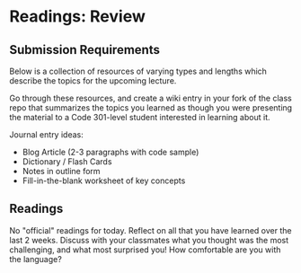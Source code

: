 # Readings: Review

## Submission Requirements

Below is a collection of resources of varying types and lengths which describe the topics for the upcoming lecture.  

Go through these resources, and create a wiki entry in your fork of the class repo that summarizes the topics you learned as though you were presenting the material to a Code 301-level student interested in learning about it.

Journal entry ideas:
* Blog Article (2-3 paragraphs with code sample)
* Dictionary / Flash Cards
* Notes in outline form
* Fill-in-the-blank worksheet of key concepts



## Readings

No "official" readings for today. Reflect on all that you have learned over the last 2 weeks.
Discuss with your classmates what you thought was the most challenging, and what most surprised you!
How comfortable are you with the language?

